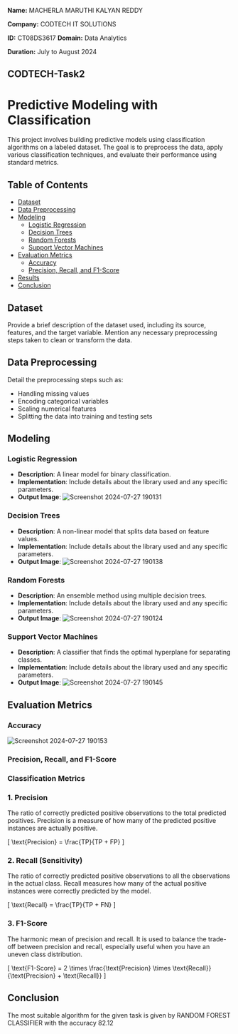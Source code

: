 **Name:** MACHERLA MARUTHI KALYAN REDDY

**Company:** CODTECH IT SOLUTIONS

**ID:** CT08DS3617
**Domain:** Data Analytics

**Duration:** July to August 2024

## CODTECH-Task2
# Predictive Modeling with Classification

This project involves building predictive models using classification algorithms on a labeled dataset. The goal is to preprocess the data, apply various classification techniques, and evaluate their performance using standard metrics.

## Table of Contents
- [Dataset](#dataset)
- [Data Preprocessing](#data-preprocessing)
- [Modeling](#modeling)
  - [Logistic Regression](#logistic-regression)
  - [Decision Trees](#decision-trees)
  - [Random Forests](#random-forests)
  - [Support Vector Machines](#support-vector-machines)
- [Evaluation Metrics](#evaluation-metrics)
  - [Accuracy](#accuracy)
  - [Precision, Recall, and F1-Score](#precision-recall-and-f1-score)
- [Results](#results)
- [Conclusion](#conclusion)

## Dataset
Provide a brief description of the dataset used, including its source, features, and the target variable. Mention any necessary preprocessing steps taken to clean or transform the data.

## Data Preprocessing
Detail the preprocessing steps such as:
- Handling missing values
- Encoding categorical variables
- Scaling numerical features
- Splitting the data into training and testing sets

## Modeling
### Logistic Regression
- **Description**: A linear model for binary classification.
- **Implementation**: Include details about the library used and any specific parameters.
- **Output Image**: ![Screenshot 2024-07-27 190131](https://github.com/user-attachments/assets/5a6a5354-104a-4e6a-8120-3df1a9115de1)

### Decision Trees
- **Description**: A non-linear model that splits data based on feature values.
- **Implementation**: Include details about the library used and any specific parameters.
- **Output Image**: ![Screenshot 2024-07-27 190138](https://github.com/user-attachments/assets/5f647886-3016-4cf3-b013-362b6a0dfe96)


### Random Forests
- **Description**: An ensemble method using multiple decision trees.
- **Implementation**: Include details about the library used and any specific parameters.
- **Output Image**: ![Screenshot 2024-07-27 190124](https://github.com/user-attachments/assets/b9e4657a-4b33-49b4-a80e-08e38499dca6)


### Support Vector Machines
- **Description**: A classifier that finds the optimal hyperplane for separating classes.
- **Implementation**: Include details about the library used and any specific parameters.
- **Output Image**: ![Screenshot 2024-07-27 190145](https://github.com/user-attachments/assets/0a0b2aab-d9eb-443c-9326-b2f58d47ca92)


## Evaluation Metrics
### Accuracy
![Screenshot 2024-07-27 190153](https://github.com/user-attachments/assets/d700bf07-43a6-4ed5-9a32-6c87eb087741)


### Precision, Recall, and F1-Score
### Classification Metrics

### 1. Precision
The ratio of correctly predicted positive observations to the total predicted positives. Precision is a measure of how many of the predicted positive instances are actually positive.

\[
\text{Precision} = \frac{TP}{TP + FP}
\]

### 2. Recall (Sensitivity)
The ratio of correctly predicted positive observations to all the observations in the actual class. Recall measures how many of the actual positive instances were correctly predicted by the model.

\[
\text{Recall} = \frac{TP}{TP + FN}
\]

### 3. F1-Score
The harmonic mean of precision and recall. It is used to balance the trade-off between precision and recall, especially useful when you have an uneven class distribution.

\[
\text{F1-Score} = 2 \times \frac{\text{Precision} \times \text{Recall}}{\text{Precision} + \text{Recall}}
\]

## Conclusion
The most suitable algorithm for the given task is given by RANDOM FOREST CLASSIFIER with the accuracy 82.12
